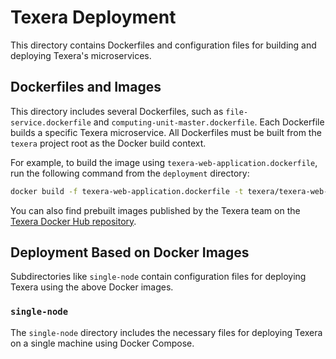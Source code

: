 # Texera Deployment

This directory contains Dockerfiles and configuration files for building and deploying Texera's microservices.

## Dockerfiles and Images

This directory includes several Dockerfiles, such as `file-service.dockerfile` and `computing-unit-master.dockerfile`. Each Dockerfile builds a specific Texera microservice. All Dockerfiles must be built from the `texera` project root as the Docker build context.

For example, to build the image using `texera-web-application.dockerfile`, run the following command from the `deployment` directory:

```bash
docker build -f texera-web-application.dockerfile -t texera/texera-web-application:test ..
```

You can also find prebuilt images published by the Texera team on the [Texera Docker Hub repository](https://hub.docker.com/repositories/texera).

## Deployment Based on Docker Images

Subdirectories like `single-node` contain configuration files for deploying Texera using the above Docker images.

### `single-node`

The `single-node` directory includes the necessary files for deploying Texera on a single machine using Docker Compose.
